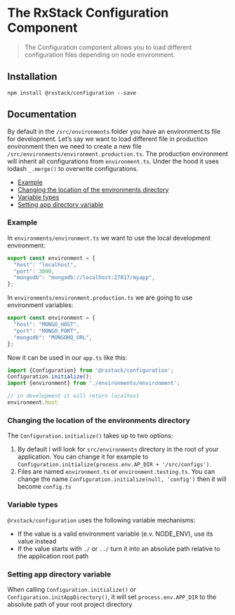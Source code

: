 # The RxStack Configuration Component

> The Configuration component allows you to load different configuration files depending on node environment.

## Installation

```
npm install @rxstack/configuration --save
```

## Documentation
By default in the `/src/environments` folder you have an environment.ts file for development. 
Let’s say we want to load different file in production environment 
then we need to create a new file `/src/environments/environment.production.ts`.
The production environment will inherit all configurations from `environment.ts`. 
Under the hood it uses lodash `_.merge()` to overwrite configurations.

* [Example](#standard-exceptions)
* [Changing the location of the environments directory](#changing-location)
* [Variable types](#variable-types)
* [Setting app directory variable](#app-dir)


### <a name="example"></a>  Example
In `environments/environment.ts` we want to use the local development environment:

```typescript
export const environment = {
  "host": "localhost",
  "port": 3000,
  "mongodb": "mongodb://localhost:27017/myapp",
};
```

In `environments/environment.production.ts` we are going to use environment variables:

```typescript
export const environment = {
  "host": "MONGO_HOST",
  "port": "MONGO_PORT",
  "mongodb": "MONGOHQ_URL",
};
```

Now it can be used in our `app.ts` like this:

```typescript
import {Configuration} from '@rxstack/configuration';
Configuration.initialize();
import {environment} from './environments/environment';

// in development it will return localhost
environment.host
```

### <a name="changing-location"></a>  Changing the location of the environments directory

The `Configuration.initialize()` takes up to two options:

1. By default i will look for `src/environments` directory in the root of your application. 
You can change it for example to `Configuration.initialize(process.env.AP_DIR + '/src/configs')`.
2. Files are named `environment.ts` or `environment.testing.ts`. 
You can change the name `Configuration.initialize(null, 'config')` then it will become `config.ts`


### <a name="variable-types"></a> Variable types
`@rxstack/configuration` uses the following variable mechanisms:

- If the value is a valid environment variable (e.v. NODE_ENV), use its value instead
- If the value starts with `./` or `../` turn it into an absolute path relative to the application root path

### <a name="app-dir"></a> Setting app directory variable
When calling `Configuration.initialize()` or `Configuration.initAppDirectory()`, 
it will set `process.env.APP_DIR` to the absolute path of your root project directory

